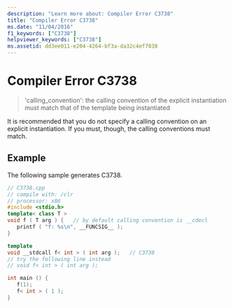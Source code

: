 ```yaml
---
description: "Learn more about: Compiler Error C3738"
title: "Compiler Error C3738"
ms.date: "11/04/2016"
f1_keywords: ["C3738"]
helpviewer_keywords: ["C3738"]
ms.assetid: dd3ee011-e204-4264-bf3a-da32c4ef7038
---
```

# Compiler Error C3738

> 'calling_convention': the calling convention of the explicit instantiation must match that of the template being instantiated

It is recommended that you do not specify a calling convention on an explicit instantiation. If you must, though, the calling conventions must match.

## Example

The following sample generates C3738.

```cpp
// C3738.cpp
// compile with: /clr
// processor: x86
#include <stdio.h>
template< class T >
void f ( T arg ) {   // by default calling convention is __cdecl
   printf ( "f: %s\n", __FUNCSIG__ );
}

template
void __stdcall f< int > ( int arg );   // C3738
// try the following line instead
// void f< int > ( int arg );

int main () {
   f(1);
   f< int > ( 1 );
}
```
